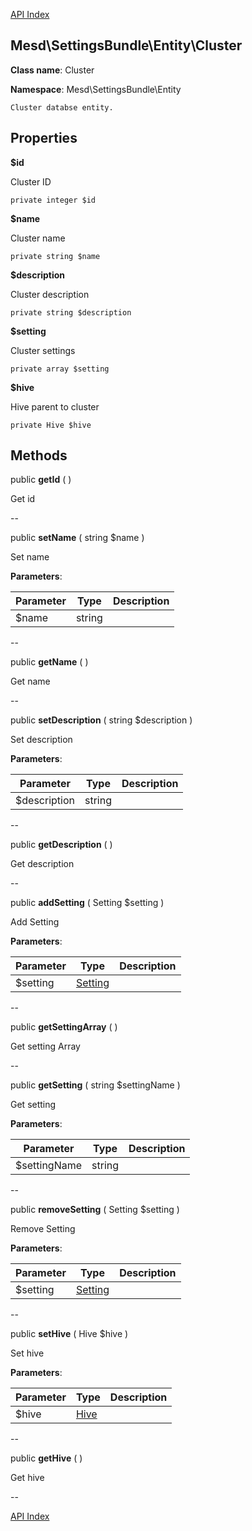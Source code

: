 [API Index](ApiIndex.md)


Mesd\SettingsBundle\Entity\Cluster
---------------


**Class name**: Cluster

**Namespace**: Mesd\SettingsBundle\Entity







    Cluster databse entity.

    





Properties
----------


**$id**

Cluster ID



    private integer $id






**$name**

Cluster name



    private string $name






**$description**

Cluster description



    private string $description






**$setting**

Cluster settings



    private array $setting






**$hive**

Hive parent to cluster



    private Hive $hive






Methods
-------


public **getId** (  )


Get id








--

public **setName** ( string $name )


Set name








**Parameters**:

| Parameter | Type | Description |
|-----------|------|-------------|
| $name | string |  |

--

public **getName** (  )


Get name








--

public **setDescription** ( string $description )


Set description








**Parameters**:

| Parameter | Type | Description |
|-----------|------|-------------|
| $description | string |  |

--

public **getDescription** (  )


Get description








--

public **addSetting** ( Setting $setting )


Add Setting








**Parameters**:

| Parameter | Type | Description |
|-----------|------|-------------|
| $setting | [Setting](Mesd-SettingsBundle-Model-Setting.md) |  |

--

public **getSettingArray** (  )


Get setting Array








--

public **getSetting** ( string $settingName )


Get setting








**Parameters**:

| Parameter | Type | Description |
|-----------|------|-------------|
| $settingName | string |  |

--

public **removeSetting** ( Setting $setting )


Remove Setting








**Parameters**:

| Parameter | Type | Description |
|-----------|------|-------------|
| $setting | [Setting](Mesd-SettingsBundle-Model-Setting.md) |  |

--

public **setHive** ( Hive $hive )


Set hive








**Parameters**:

| Parameter | Type | Description |
|-----------|------|-------------|
| $hive | [Hive](Mesd-SettingsBundle-Entity-Hive.md) |  |

--

public **getHive** (  )


Get hive








--

[API Index](ApiIndex.md)
